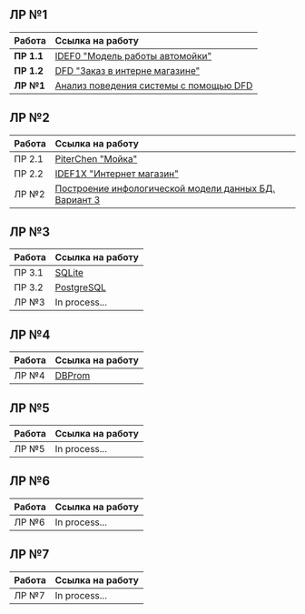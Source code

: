 
## ЛР №1 ##

| Работа      | Ссылка на работу                                                                |
|:------------|:--------------------------------------------------------------------------------|
| **ПР 1.1**  | [IDEF0 "Модель работы автомойки"][1]                                            |
| **ПР 1.2**  | [DFD "Заказ в интерне магазине"][2]                                             |
| **ЛР №1**   | [Анализ поведения системы с помощью DFD][3]                                     |

[1]: https://github.com/TonikX/ITMO_FSPO_DataBases_2020-2021/blob/e2fc2dcd1f5ed539bd9ef247bc3179fb029752e1/students/y2334/Gankin_Vladimir/lections/lection_2/%D0%A1%D1%85%D0%B5%D0%BC%D0%B0%20%D1%80%D0%B0%D0%B1%D0%BE%D1%82%D1%8B%20%D0%B0%D0%B2%D1%82%D0%BE%D0%BC%D0%BE%D0%B9%D0%BA%D0%B8.png
[2]: https://github.com/TonikX/ITMO_FSPO_DataBases_2020-2021/blob/6389fffbd6fe6d57319a7041bb68e877966dc030/students/y2334/Gankin_Vladimir/1%D0%9B%D0%B0%D0%B1%D0%B02%D0%9F%D1%80%D0%B0%D0%BA%D1%82%D0%B8%D0%BA%D0%B0/1%D0%9B%D0%B0%D0%B1%D0%B02%D0%9F%D1%80%D0%B0%D0%BA%D1%82%D0%B8%D1%87%D0%B5%D1%81%D0%BA%D0%B0%D1%8F.pdf
[3]:https://github.com/TonikX/ITMO_FSPO_DataBases_2020-2021/blob/6389fffbd6fe6d57319a7041bb68e877966dc030/students/y2334/Gankin_Vladimir/lr1/Prezentatsia1.pptx
## ЛР №2 ##

| Работа | Ссылка на работу                                                                                                                 | 
|:-------|:---------------------------------------------------------------------------------------------------------------------------------|
| ПР 2.1 | [PiterChen "Мойка"](./2Лаба1Практика/2Лаба1Практика.pdf)                                                                         |
| ПР 2.2 | [IDEF1X "Интернет магазин"](./2Лаба2Практика/2Лаба2Практика.pdf)                                                                 | 
| ЛР №2  | [Построение инфологической модели данных БД. Вариант 3](./2Лаба/Отчет%20по%202%20лаб.работе%20Ганькин%20Владимир%2C%20Y2334.pdf) | 

## ЛР №3 ##

| Работа | Ссылка на работу                                                 | 
|:-------|:-----------------------------------------------------------------|
| ПР 3.1 | [SQLite](./practice%203.1)                                       |
| ПР 3.2 | [PostgreSQL](./practice%203.2)                                   |
| ЛР №3  | In process...                                                    |

## ЛР №4 ##

| Работа   | Ссылка на работу                                        | 
|:---------|:--------------------------------------------------------|
| ЛР №4    | [DBProm](./lr4/LR%20№4.pdf)                             |

## ЛР №5 ##

| Работа | Ссылка на работу                                                 | 
|:-------|:-----------------------------------------------------------------|
| ЛР №5  | In process...                                                    |

## ЛР №6 ##

| Работа | Ссылка на работу                                                 | 
|:-------|:-----------------------------------------------------------------|
| ЛР №6  | In process...                                                    |

## ЛР №7 ##

| Работа | Ссылка на работу                                                 | 
|:-------|:-----------------------------------------------------------------|
| ЛР №7  | In process...                                                    |
